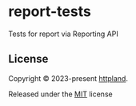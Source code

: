 # report-tests

Tests for report via Reporting API

## License

Copyright © 2023-present [httpland](https://github.com/httpland).

Released under the [MIT](./LICENSE) license
